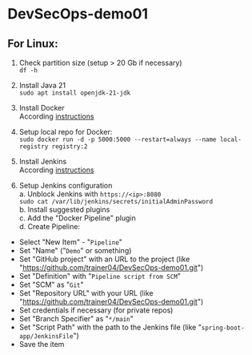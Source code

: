 # DevSecOps-demo01

## For Linux:

1. Check partition size (setup > 20 Gb if necessary)  
`df -h`

2. Install Java 21  
`sudo apt install openjdk-21-jdk`

3. Install Docker  
According [instructions](https://docs.docker.com/engine/install/)

4. Setup local repo for Docker:  
`sudo docker run -d -p 5000:5000 --restart=always --name local-registry registry:2`

5. Install Jenkins  
According [instructions](https://www.jenkins.io/doc/book/installing/)

6. Setup Jenkins configuration  
a. Unblock Jenkins with `https://<ip>:8080`  
`sudo cat /var/lib/jenkins/secrets/initialAdminPassword`  
b. Install suggested plugins  
c. Add the "Docker Pipeline" plugin  
d. Create Pipeline:  
- Select "New Item" - "`Pipeline`"
- Set "Name" ("`Demo`" or something)
- Set "GitHub project" with an URL to the project (like "https://github.com/trainer04/DevSecOps-demo01.git")
- Set "Definition" with "`Pipeline script from SCM`"
- Set "SCM" as "`Git`"
- Set "Repository URL" with your URL (like "https://github.com/trainer04/DevSecOps-demo01.git")
- Set credentials if necessary (for private repos)
- Set "Branch Specifier" as "`*/main`"
- Set "Script Path" with the path to the Jenkins file (like "`spring-boot-app/JenkinsFile`")
- Save the item